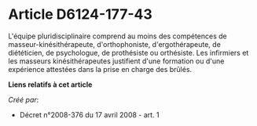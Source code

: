 # Article D6124-177-43

L'équipe pluridisciplinaire comprend au moins des compétences de masseur-kinésithérapeute, d'orthophoniste, d'ergothérapeute,
de diététicien, de psychologue, de prothésiste ou orthésiste. Les infirmiers et les masseurs kinésithérapeutes justifient
d'une formation ou d'une expérience attestées dans la prise en charge des brûlés.

**Liens relatifs à cet article**

_Créé par_:

  - Décret n°2008-376 du 17 avril 2008 - art. 1
